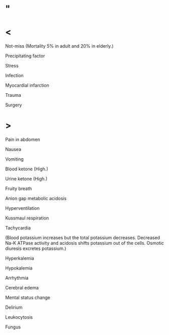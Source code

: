 # "

# <

Not-miss
(Mortality 5% in adult and 20% in elderly.)

Precipitating factor

Stress

Infection

Myocardial infarction

Trauma

Surgery

# >

Pain in abdomen

Nausea

Vomiting

Blood ketone
(High.)

Urine ketone
(High.)

Fruity breath

Anion gap metabolic acidosis

Hyperventilation

Kussmaul respiration

Tachycardia

(Blood potassium increases but the total potassium decreases. Decreased Na-K ATPase activity and acidosis shifts potassium out of the cells. Osmotic diuresis excretes potassium.)

Hyperkalemia

Hypokalemia

Arrhythmia

Cerebral edema

Mental status change

Delirium

Leukocytosis

Fungus
